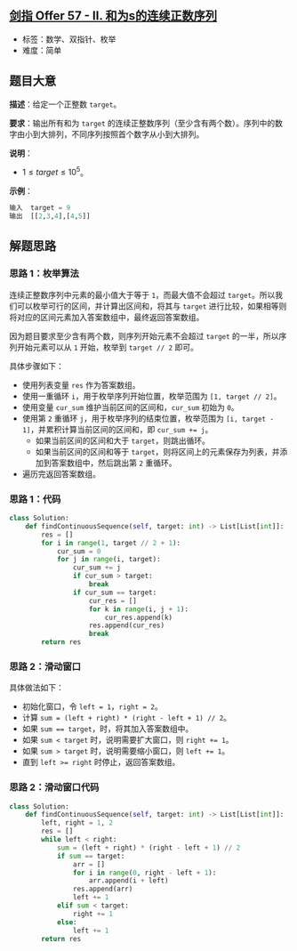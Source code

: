 ## [剑指 Offer 57 - II. 和为s的连续正数序列](https://leetcode-cn.com/problems/he-wei-sde-lian-xu-zheng-shu-xu-lie-lcof/)

- 标签：数学、双指针、枚举
- 难度：简单

## 题目大意

**描述**：给定一个正整数 `target`。

**要求**：输出所有和为 `target` 的连续正整数序列（至少含有两个数）。序列中的数字由小到大排列，不同序列按照首个数字从小到大排列。

**说明**：

- $1 \le target \le 10^5$。

**示例**：

```Python
输入	target = 9
输出	[[2,3,4],[4,5]]
```

## 解题思路

### 思路 1：枚举算法

连续正整数序列中元素的最小值大于等于 `1`，而最大值不会超过 `target`。所以我们可以枚举可行的区间，并计算出区间和，将其与 `target` 进行比较，如果相等则将对应的区间元素加入答案数组中，最终返回答案数组。

因为题目要求至少含有两个数，则序列开始元素不会超过 `target` 的一半，所以序列开始元素可以从 `1` 开始，枚举到 `target // 2` 即可。

具体步骤如下：

- 使用列表变量 `res` 作为答案数组。
- 使用一重循环 `i`，用于枚举序列开始位置，枚举范围为 `[1, target // 2]`。
- 使用变量 `cur_sum` 维护当前区间的区间和，`cur_sum` 初始为 `0`。
- 使用第 `2` 重循环 `j`，用于枚举序列的结束位置，枚举范围为 `[i, target - 1]`，并累积计算当前区间的区间和，即 `cur_sum += j`。
  - 如果当前区间的区间和大于 `target`，则跳出循环。
  - 如果当前区间的区间和等于 `target`，则将区间上的元素保存为列表，并添加到答案数组中，然后跳出第 `2` 重循环。
- 遍历完返回答案数组。

### 思路 1：代码

```Python
class Solution:
    def findContinuousSequence(self, target: int) -> List[List[int]]:
        res = []
        for i in range(1, target // 2 + 1):
            cur_sum = 0
            for j in range(i, target):
                cur_sum += j
                if cur_sum > target:
                    break
                if cur_sum == target:
                    cur_res = []
                    for k in range(i, j + 1):
                        cur_res.append(k)
                    res.append(cur_res)
                    break
        return res
```

### 思路 2：滑动窗口

具体做法如下：

- 初始化窗口，令 `left = 1`，`right = 2`。
- 计算 `sum = (left + right) * (right - left + 1) // 2`。
- 如果 `sum == target`，时，将其加入答案数组中。
- 如果 `sum < target` 时，说明需要扩大窗口，则 `right += 1`。
- 如果 `sum > target` 时，说明需要缩小窗口，则 `left += 1`。
- 直到 `left >= right` 时停止，返回答案数组。

### 思路 2：滑动窗口代码

```Python
class Solution:
    def findContinuousSequence(self, target: int) -> List[List[int]]:
        left, right = 1, 2
        res = []
        while left < right:
            sum = (left + right) * (right - left + 1) // 2
            if sum == target:
                arr = []
                for i in range(0, right - left + 1):
                    arr.append(i + left)
                res.append(arr)
                left += 1
            elif sum < target:
                right += 1
            else:
                left += 1
        return res
```

